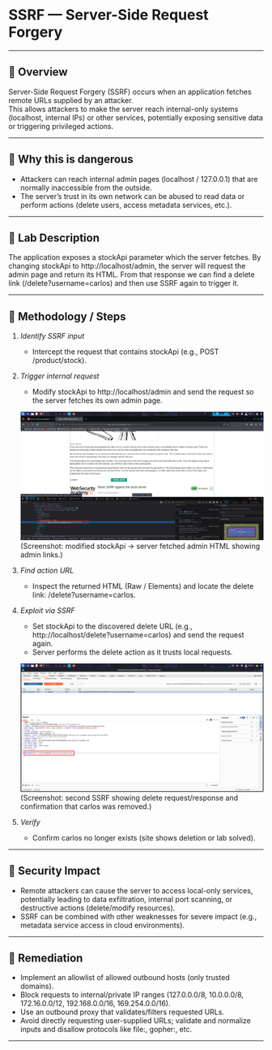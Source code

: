 # SSRF — Server-Side Request Forgery

---

## 🔹 Overview
Server-Side Request Forgery (SSRF) occurs when an application fetches remote URLs supplied by an attacker.  
This allows attackers to make the server reach internal-only systems (localhost, internal IPs) or other services, potentially exposing sensitive data or triggering privileged actions.

---

## 🔹 Why this is dangerous
- Attackers can reach internal admin pages (localhost / 127.0.0.1) that are normally inaccessible from the outside.  
- The server’s trust in its own network can be abused to read data or perform actions (delete users, access metadata services, etc.).

---

## 🔹 Lab Description
The application exposes a stockApi parameter which the server fetches. By changing stockApi to http://localhost/admin, the server will request the admin page and return its HTML. From that response we can find a delete link (/delete?username=carlos) and then use SSRF again to trigger it.

---

## 🔹 Methodology / Steps

1. *Identify SSRF input*  
   - Intercept the request that contains stockApi (e.g., POST /product/stock).

2. *Trigger internal request*  
   - Modify stockApi to http://localhost/admin and send the request so the server fetches its own admin page.

   ![SSRF: server fetched localhost admin page](../images/ssrf-lab1-localhost-admin.png)  
   (Screenshot: modified stockApi → server fetched admin HTML showing admin links.)

3. *Find action URL*  
   - Inspect the returned HTML (Raw / Elements) and locate the delete link: /delete?username=carlos.

4. *Exploit via SSRF*  
   - Set stockApi to the discovered delete URL (e.g., http://localhost/delete?username=carlos) and send the request again.  
   - Server performs the delete action as it trusts local requests.

   ![SSRF: triggered internal delete via stockApi](../images/ssrf-lab1-trigger-delete.png)  
   (Screenshot: second SSRF showing delete request/response and confirmation that carlos was removed.)

5. *Verify*  
   - Confirm carlos no longer exists (site shows deletion or lab solved).

---

## 🔹 Security Impact
- Remote attackers can cause the server to access local-only services, potentially leading to data exfiltration, internal port scanning, or destructive actions (delete/modify resources).
- SSRF can be combined with other weaknesses for severe impact (e.g., metadata service access in cloud environments).

---

## 🔹 Remediation
- Implement an allowlist of allowed outbound hosts (only trusted domains).  
- Block requests to internal/private IP ranges (127.0.0.0/8, 10.0.0.0/8, 172.16.0.0/12, 192.168.0.0/16, 169.254.0.0/16).  
- Use an outbound proxy that validates/filters requested URLs.  
- Avoid directly requesting user-supplied URLs; validate and normalize inputs and disallow protocols like file:, gopher:, etc.

---
